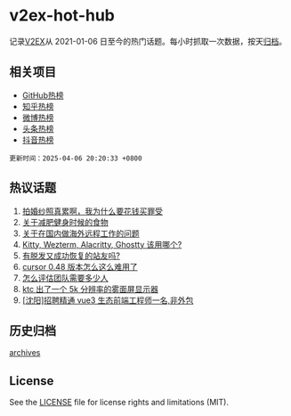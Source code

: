 # v2ex-hot-hub

 记录[V2EX](https://www.v2ex.com/)从 2021-01-06 日至今的热门话题。每小时抓取一次数据，按天[归档](archives)。
 
 ## 相关项目

- [GitHub热榜](https://github.com/lonnyzhang423/github-hot-hub)
- [知乎热榜](https://github.com/lonnyzhang423/zhihu-hot-hub)
- [微博热榜](https://github.com/lonnyzhang423/weibo-hot-hub)
- [头条热榜](https://github.com/lonnyzhang423/toutiao-hot-hub)
- [抖音热榜](https://github.com/lonnyzhang423/douyin-hot-hub)


 `更新时间：2025-04-06 20:20:33 +0800`

## 热议话题

1. [拍婚纱照真累啊，我为什么要花钱买罪受](https://www.v2ex.com/t/1123495)
1. [关于减肥健身时候的食物](https://www.v2ex.com/t/1123514)
1. [关于在国内做海外远程工作的问题](https://www.v2ex.com/t/1123484)
1. [Kitty, Wezterm, Alacritty, Ghostty 该用哪个?](https://www.v2ex.com/t/1123532)
1. [有脱发又成功恢复的站友吗?](https://www.v2ex.com/t/1123496)
1. [cursor 0.48 版本怎么这么难用了](https://www.v2ex.com/t/1123462)
1. [怎么评估团队需要多少人](https://www.v2ex.com/t/1123451)
1. [ktc 出了一个 5k 分辨率的雾面屏显示器](https://www.v2ex.com/t/1123483)
1. [[沈阳]招聘精通 vue3 生态前端工程师一名,非外包](https://www.v2ex.com/t/1123512)

## 历史归档

[archives](archives)

## License

See the [LICENSE](LICENSE) file for license rights and limitations (MIT).
